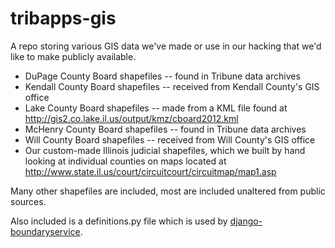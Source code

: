 tribapps-gis
============  

A repo storing various GIS data we've made or use in our hacking that we'd like to make publicly available.

* DuPage County Board shapefiles -- found in Tribune data archives
* Kendall County Board shapefiles -- received from Kendall County's GIS office
* Lake County Board shapefiles -- made from a KML file found at http://gis2.co.lake.il.us/output/kmz/cboard2012.kml
* McHenry County Board shapefiles -- found in Tribune data archives
* Will County Board shapefiles -- received from Will County's GIS office
* Our custom-made Illinois judicial shapefiles, which we built by hand looking at individual counties on maps located at http://www.state.il.us/court/circuitcourt/circuitmap/map1.asp

Many other shapefiles are included, most are included unaltered from public sources.

Also included is a definitions.py file which is used by [django-boundaryservice](https://github.com/newsapps/django-boundaryservice).
